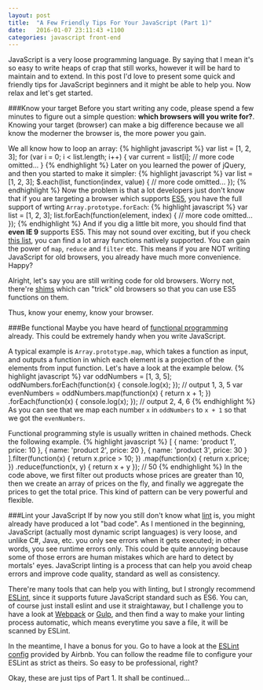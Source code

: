 ```yaml
---
layout: post
title:  "A Few Friendly Tips For Your JavaScript (Part 1)"
date:   2016-01-07 23:11:43 +1100
categories: javascript front-end
---
```

JavaScript is a very loose programming language. By saying that I mean it's so easy to write heaps of crap that still works, however it will be hard to maintain and to extend. In this post I'd love to present some quick and friendly tips for JavaScript beginners and it might be able to help you. Now relax and let's get started.

###Know your target
Before you start writing any code, please spend a few minutes to figure out a simple question: **which browsers will you write for?**. Knowing your target (browser) can make a big difference because we all know the moderner the browser is, the more power you gain.

We all know how to loop an array:
{% highlight javascript %}
var list = [1, 2, 3];
for (var i = 0; i < list.length; i++) {
  var current = list[i];
  // more code omitted...
}
{% endhighlight %}
Later on you learned the power of jQuery, and then you started to make it simpler:
{% highlight javascript %}
var list = [1, 2, 3];
$.each(list, function(index, value) {
  // more code omitted...
});
{% endhighlight %}
Now the problem is that a lot developers just don't know that if you are targeting a browser which supports [ES5](https://es5.github.io/), you have the full support of wrting `Array.prototype.forEach`:
{% highlight javascript %}
var list = [1, 2, 3];
list.forEach(function(element, index) {
  // more code omitted...
});
{% endhighlight %}
And if you dig a little bit more, you should find that **even IE 9** supports ES5. This may not sound over exciting, but if you check [this list](http://www.jimmycuadra.com/posts/ecmascript-5-array-methods/), you can find a lot array functions natively supported. You can gain the power of `map`, `reduce` and `filter` etc. This means if you are NOT writing JavaScript for old browsers, you already have much more convenience. Happy?

Alright, let's say you are still writing code for old browsers. Worry not, there're [shims](https://github.com/es-shims/es5-shim) which can "trick" old browsers so that you can use ES5 functions on them.

Thus, know your enemy, know your browser.

###Be functional
Maybe you have heard of [functional programming](http://stackoverflow.com/questions/24279/functional-programming-and-non-functional-programming) already. This could be extremely handy when you write JavaScript.

A typical example is `Array.prototype.map`, which takes a function as input, and outputs a function in which each element is a projection of the elements from input function. Let's have a look at the example below.
{% highlight javascript %}
var oddNumbers = [1, 3, 5];
oddNumbers.forEach(function(x) {
  console.log(x);
}); // output 1, 3, 5
var evenNumbers = oddNumbers.map(function(x) {
    return x + 1;
  })
  .forEach(function(x) {
    console.log(x);
  }); // output 2, 4, 6
{% endhighlight %}
As you can see that we map each number `x` in `oddNumbers` to `x + 1` so that we got the `evenNumbers`.

Functional programming style is usually written in chained methods. Check the following example.
{% highlight javascript %}
[
  { name: 'product 1', price: 10 },
  { name: 'product 2', price: 20 },
  { name: 'product 3', price: 30 }
].filter(function(x) {
  return x.price > 10;
})
.map(function(x) {
  return x.price;
})
.reduce(function(x, y) {
  return x + y
}); // 50
{% endhighlight %}
In the code above, we first filter out products whose prices are greater than 10, then we create an array of prices on the fly, and finally we aggregate the prices to get the total price. This kind of pattern can be very powerful and flexible.

###Lint your JavaScript
If by now you still don't know what [lint](http://stackoverflow.com/questions/8503559/what-is-linting) is, you might already have produced a lot "bad code". As I mentioned in the beginning, JavaScript (actually most dynamic script languages) is very loose, and unlike C#, Java, etc. you only see errors when it gets executed; in other words, you see runtime errors only. This could be quite annoying because some of those errors are human mistakes which are hard to detect by mortals' eyes. JavaScript linting is a process that can help you avoid cheap errors and improve code quality, standard as well as consistency.

There're many tools that can help you with linting, but I strongly recommend [ESLint](http://eslint.org/), since it supports future JavaScript standard such as ES6. You can, of course just install eslint and use it straightaway, but I challenge you to have a look at [Webpack](https://webpack.github.io/) or [Gulp](http://gulpjs.com/), and then find a way to make your linting process automatic, which means everytime you save a file, it will be scanned by ESLint.

In the meantime, I have a bonus for you. Go to have a look at the [ESLint config]((https://github.com/airbnb/javascript/tree/master/packages/eslint-config-airbnb)) provided by Airbnb. You can follow the readme file to configure your ESLint as strict as theirs. So easy to be professional, right?

Okay, these are just tips of Part 1. It shall be continued...





